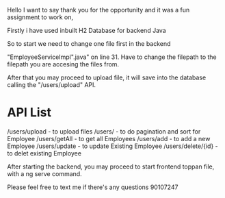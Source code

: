 Hello I want to say thank you for the opportunity and it was a fun assignment to work on,

Firstly i have used inbuilt H2 Database for backend Java

So to start we need to change one file first in the backend 

"EmployeeServiceImpl".java" on line 31. Have to change the filepath to the filepath you are accesing the files from.

After that you may proceed to upload file, it will save into the database calling the "/users/upload" API.

API List
============

/users/upload - to upload files
/users/ - to do pagination and sort for Employee
/users/getAll - to get all Employees
/users/add - to add a new Employee
/users/update - to update Existing Employee
/users/delete/{id} - to delet existing Employee

After starting the backend, you may proceed to start frontend toppan file, with a ng serve command.

Please feel free to text me if there's any questions 90107247

